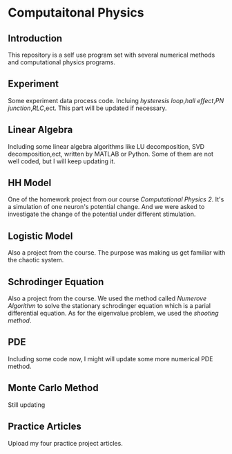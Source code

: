 # Computaitonal Physics

## Introduction
This repository is a self use program set with several numerical methods and computational physics programs. 

## Experiment
Some experiment data process code. Incluing *hysteresis loop*,*hall effect*,*PN junction*,*RLC*,ect. This part will be updated if necessary.

## Linear Algebra
Including some linear algebra algorithms like LU decomposition, SVD decomposition,ect, written by MATLAB or Python. Some of them are not well coded, but I will keep updating it. 

## HH Model

One of the homework project from our course *Computational Physics 2*. It's a simulation of one neuron's potential change. And we were asked to investigate the change of the potential under different stimulation.  

## Logistic Model
Also a project from the course. The purpose was making us get familiar with the chaotic system.

## Schrodinger Equation
Also a project from the course. We used the method called *Numerove Algorithm* to solve the stationary schrodinger equation which is a parial differential equation. As for the eigenvalue problem, we used the *shooting method*.

## PDE
Including some code now, I might will update some more numerical PDE method. 

## Monte Carlo Method
Still updating

## Practice Articles
Upload my four practice project articles. 

 


